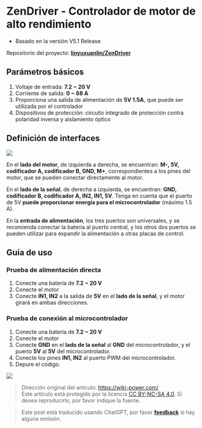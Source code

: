 # ZenDriver - Controlador de motor de alto rendimiento

- Basado en la versión V5.1 Release

Repositorio del proyecto: [**linyuxuanlin/ZenDriver**](https://github.com/linyuxuanlin/ZenDriver)

## Parámetros básicos

1. Voltaje de entrada: **7.2 ~ 20 V**
2. Corriente de salida: **0 ~ 68 A**
3. Proporciona una salida de alimentación de **5V 1.5A**, que puede ser utilizada por el controlador
4. Dispositivos de protección: circuito integrado de protección contra polaridad inversa y aislamiento óptico

## Definición de interfaces

![](https://wiki-media-1253965369.cos.ap-guangzhou.myqcloud.com/img/20200125192433.png)

En el **lado del motor**, de izquierda a derecha, se encuentran: **M-, 5V, codificador A, codificador B, GND, M+**, correspondientes a los pines del motor, que se pueden conectar directamente al motor.

En el **lado de la señal**, de derecha a izquierda, se encuentran: **GND, codificador B, codificador A, IN2, IN1, 5V**. Tenga en cuenta que el puerto de 5V **puede proporcionar energía para el microcontrolador** (máximo 1.5 A).

En la **entrada de alimentación**, los tres puertos son universales, y se recomienda conectar la batería al puerto central, y los otros dos puertos se pueden utilizar para expandir la alimentación a otras placas de control.

## Guía de uso

### Prueba de alimentación directa

1. Conecte una batería de **7.2 ~ 20 V**
2. Conecte el motor
3. Conecte **IN1, IN2** a la salida de **5V** en el **lado de la señal**, y el motor girará en ambas direcciones.

### Prueba de conexión al microcontrolador

1. Conecte una batería de **7.2 ~ 20 V**
2. Conecte el motor
3. Conecte **GND** en el **lado de la señal** al **GND** del microcontrolador, y el puerto **5V** al **5V** del microcontrolador.
4. Conecte los pines **IN1, IN2** al puerto PWM del microcontrolador.
5. Depure el código.

![](https://wiki-media-1253965369.cos.ap-guangzhou.myqcloud.com/img/20200125192734.png)

> Dirección original del artículo: <https://wiki-power.com/>  
> Este artículo está protegido por la licencia [CC BY-NC-SA 4.0](https://creativecommons.org/licenses/by/4.0/deed.zh). Si desea reproducirlo, por favor indique la fuente.

> Este post está traducido usando ChatGPT, por favor [**feedback**](https://github.com/linyuxuanlin/Wiki_MkDocs/issues/new) si hay alguna omisión.
